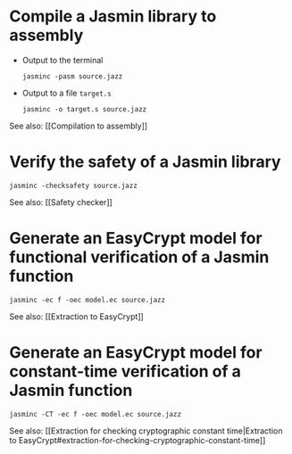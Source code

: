 # Compile a Jasmin library to assembly

  - Output to the terminal

        jasminc -pasm source.jazz

  - Output to a file `target.s`

        jasminc -o target.s source.jazz

See also: [[Compilation to assembly]]

# Verify the safety of a Jasmin library

    jasminc -checksafety source.jazz

See also: [[Safety checker]]

# Generate an EasyCrypt model for functional verification of a Jasmin function

    jasminc -ec f -oec model.ec source.jazz

See also: [[Extraction to EasyCrypt]]

# Generate an EasyCrypt model for constant-time verification of a Jasmin function

    jasminc -CT -ec f -oec model.ec source.jazz

See also: [[Extraction for checking cryptographic constant time|Extraction to EasyCrypt#extraction-for-checking-cryptographic-constant-time]]
